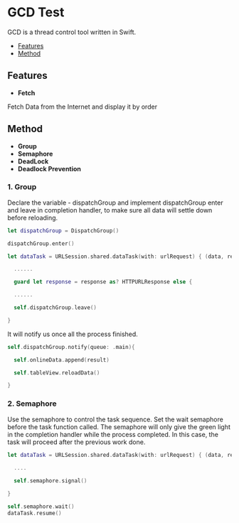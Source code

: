 # GCD Test

GCD is a thread control tool written in Swift.

* [Features](#readme)
* [Method](#readme)

## Features

+   **Fetch**

Fetch Data from the Internet and display it by order   

## Method 

+   **Group**
+   **Semaphore**
+   **DeadLock**
+   **Deadlock Prevention**

### 1. Group

Declare the variable -  dispatchGroup and  implement dispatchGroup enter and leave in completion handler, to make sure all data will settle down before reloading.

``` swift
let dispatchGroup = DispatchGroup()

dispatchGroup.enter()

let dataTask = URLSession.shared.dataTask(with: urlRequest) { (data, response, error) in

  ......

  guard let response = response as? HTTPURLResponse else {               

  ......

  self.dispatchGroup.leave()

}


``` 

It will notify us once all the process finished.

``` swift
self.dispatchGroup.notify(queue: .main){

  self.onlineData.append(result)

  self.tableView.reloadData()

}


```

### 2. Semaphore

Use the semaphore to control the task sequence. Set the wait semaphore before the task function called. The semaphore will only give the green light in the completion handler while the process completed. In this case, the task will proceed after the previous work done.

``` swift 
let dataTask = URLSession.shared.dataTask(with: urlRequest) { (data, response, error) in

  ....
  
  self.semaphore.signal()

}

self.semaphore.wait()
dataTask.resume()    

```
